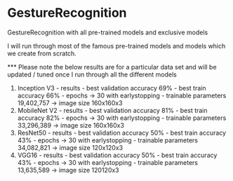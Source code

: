# GestureRecognition
GestureRecognition with all pre-trained models and exclusive models

I will run through most of the famous pre-trained models and models which we create from scratch.

*** Please note the below results are for a particular data set and will be updated / tuned once I run through all the different models
1. Inception V3 - results - best validation accuracy 69% - best train accuracy 66% - epochs -> 30 with earlystopping - trainable parameters 19,402,757 -> image size 160x160x3
2. MobileNet V2 - results - best validation accuracy 81% - best train accuracy 82% - epochs -> 30 with earlystopping - trainable parameters 33,296,389 -> image size 160x160x3
3. ResNet50 - results - best validation accuracy 50% - best train accuracy 43% - epochs -> 30 with earlystopping - trainable parameters 34,082,821 -> image size 120x120x3
4. VGG16 - results - best validation accuracy 50% - best train accuracy 43% - epochs -> 30 with earlystopping - trainable parameters 13,635,589 -> image size 120120x3
